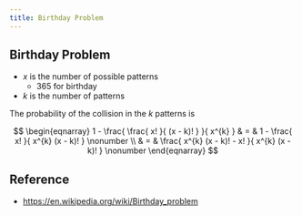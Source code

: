 ```yaml
---
title: Birthday Problem
---
```


## Birthday Problem


- $x$ is the number of possible patterns
    - 365 for birthday
- $k$ is the number of patterns

The probability of the collision in the $k$ patterns is

$$
\begin{eqnarray}
    1
    -
    \frac{
        \frac{
            x!
        }{
            (x - k)!
        }
    }{
        x^{k}
    }
    & = &
        1 - 
        \frac{
            x!
        }{
            x^{k} (x - k)!
        }
    \nonumber
    \\
    & = &
        \frac{
            x^{k} (x - k)! - x!
        }{
            x^{k} (x - k)!
        }
    \nonumber
\end{eqnarray}
$$


## Reference
- https://en.wikipedia.org/wiki/Birthday_problem

